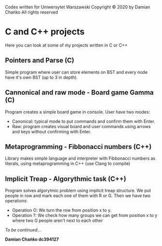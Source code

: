 Codes written for Uniwersytet Warszawski
Copyright © 2020 by Damian Chańko
All rights reserved


# C and C++ projects
Here you can look at some of my projects written in C or C++ 

## Pointers and Parse (C)

Simple program where user can store elements on BST and every node have it's own BST (up to 3 in depth).


## Cannonical and raw mode - Board game Gamma (C)

Program creates a simple board game in console. User have two modes:
- Canonical: typical mode to put commands and confirm them with Enter.
- Raw: program creates visual board and user commands using arrows and keys without confirming  with Enter.


## Metaprogramming - Fibbonacci numbers (C++)

Library makes simple language and interpreter with Fibbonacci numbers as literals, using metaprogramming in C++ (use Clang to compile)


## Implicit Treap - Algorythmic task (C++)

Program solves algorytmic problem using implicit treap structure. We put people in row and mark each one of them with R or G. Then we have two operations:
- Operation O: We turn the row from position x to y.
- Operation ?: We check how many groups we can get from position x to y where two G people aren't next to each other

*To be continued...*

**Damian Chańko dc394127**
